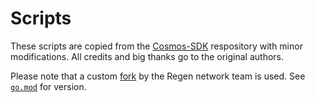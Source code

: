# Scripts

These scripts are copied from the [Cosmos-SDK](https://github.com/cosmos/cosmos-sdk/tree/v0.42.1/scripts) respository 
with minor modifications. All credits and big thanks go to the original authors.

Please note that a custom [fork](github.com/regen-network/protobuf) by the Regen network team is used.
See [`go.mod`](../go.mod.bk2) for version.
